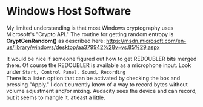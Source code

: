 # Windows Host Software

My limited understanding is that most Windows cryptography uses Microsoft's "Crypto API." The routine for getting random entropy is **CryptGenRandom()** as described here:
	https://msdn.microsoft.com/en-us/library/windows/desktop/aa379942%28v=vs.85%29.aspx
	
It would be nice if someone figured out how to get REDOUBLER bits merged 
there. Of course the REDOUBLER is available as a microphone input. Look 
under
`
	Start, Control Panel, Sound, Recording 
`	
There is a listen option that can be activated by checking the box and pressing "Apply." I don't currently know of a way to record bytes without volume adjustment and/or mixing. Audacity sees the device and can record, but it seems to mangle it, atleast a little.
